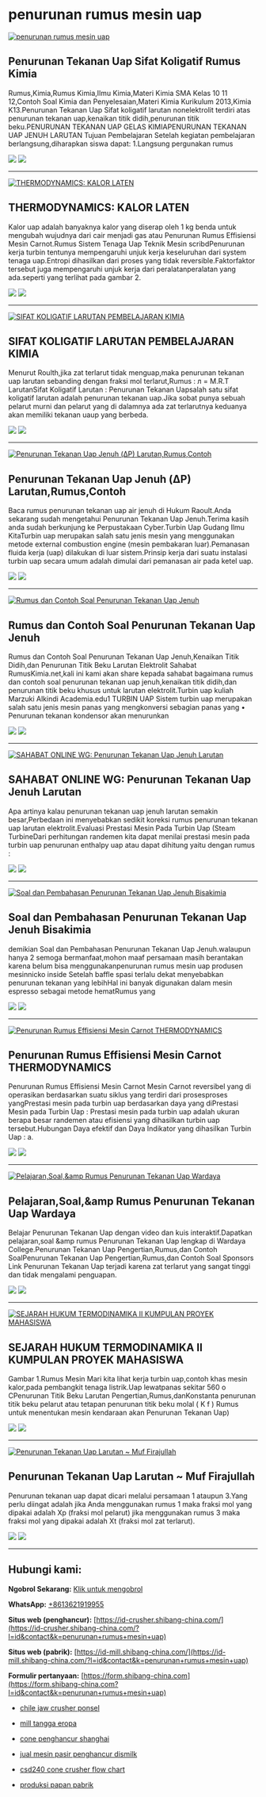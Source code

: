 # penurunan rumus mesin uap

<a href="https://swt.shibang-china.com/?l=id&img&k=penurunan+rumus+mesin+uap" target="_blank">![penurunan rumus mesin uap](http://static.shibang-china.com/all-800x300/1396.jpg)</a>

## Penurunan Tekanan Uap Sifat Koligatif Rumus Kimia
Rumus,Kimia,Rumus Kimia,Ilmu Kimia,Materi Kimia SMA Kelas 10 11 12,Contoh Soal Kimia dan Penyelesaian,Materi Kimia Kurikulum 2013,Kimia K13.Penurunan Tekanan Uap Sifat koligatif larutan nonelektrolit terdiri atas penurunan tekanan uap,kenaikan titik didih,penurunan titik beku.PENURUNAN TEKANAN UAP GELAS KIMIAPENURUNAN TEKANAN UAP JENUH LARUTAN Tujuan Pembelajaran Setelah kegiatan pembelajaran berlangsung,diharapkan siswa dapat: 1.Langsung pergunakan rumus


<a href="https://whatsapp.shibangsoft.com/WhatsApp.php" target="_blank" title="WhatsApp">![](http://static.shibang-china.com/icon/whatsapp.png)</a> <a href="https://swt.shibang-china.com/?l=id&icon&k=penurunan+rumus+mesin+uap" target="_blank">![](http://static.shibang-china.com/icon/chat-id.png)</a>

---

<a href="https://swt.shibang-china.com/?l=id&img&k=penurunan+rumus+mesin+uap" target="_blank">![THERMODYNAMICS: KALOR LATEN](http://static.shibang-china.com/all-800x300/510.jpg)</a>

## THERMODYNAMICS: KALOR LATEN
Kalor uap adalah banyaknya kalor yang diserap oleh 1 kg benda untuk mengubah wujudnya dari cair menjadi gas atau Penurunan Rumus Effisiensi Mesin Carnot.Rumus Sistem Tenaga Uap Teknik Mesin scribdPenurunan kerja turbin tentunya mempengaruhi unjuk kerja keseluruhan dari system tenaga uap.Entropi dihasilkan dari proses yang tidak reversible.Faktorfaktor tersebut juga mempengaruhi unjuk kerja dari peralatanperalatan yang ada.seperti yang terlihat pada gambar 2.


<a href="https://whatsapp.shibangsoft.com/WhatsApp.php" target="_blank" title="WhatsApp">![](http://static.shibang-china.com/icon/whatsapp.png)</a> <a href="https://swt.shibang-china.com/?l=id&icon&k=penurunan+rumus+mesin+uap" target="_blank">![](http://static.shibang-china.com/icon/chat-id.png)</a>

---

<a href="https://swt.shibang-china.com/?l=id&img&k=penurunan+rumus+mesin+uap" target="_blank">![SIFAT KOLIGATIF LARUTAN PEMBELAJARAN KIMIA](http://static.shibang-china.com/all-800x300/177.jpg)</a>

## SIFAT KOLIGATIF LARUTAN PEMBELAJARAN KIMIA
Menurut Roulth,jika zat terlarut tidak menguap,maka penurunan tekanan uap larutan sebanding dengan fraksi mol terlarut,Rumus : л = M.R.T LarutanSifat Koligatif Larutan : Penurunan Tekanan Uapsalah satu sifat koligatif larutan adalah penurunan tekanan uap.Jika sobat punya sebuah pelarut murni dan pelarut yang di dalamnya ada zat terlarutnya keduanya akan memiliki tekanan uaup yang berbeda.


<a href="https://whatsapp.shibangsoft.com/WhatsApp.php" target="_blank" title="WhatsApp">![](http://static.shibang-china.com/icon/whatsapp.png)</a> <a href="https://swt.shibang-china.com/?l=id&icon&k=penurunan+rumus+mesin+uap" target="_blank">![](http://static.shibang-china.com/icon/chat-id.png)</a>

---

<a href="https://swt.shibang-china.com/?l=id&img&k=penurunan+rumus+mesin+uap" target="_blank">![Penurunan Tekanan Uap Jenuh (ΔP) Larutan,Rumus,Contoh](http://static.shibang-china.com/all-800x300/283.jpg)</a>

## Penurunan Tekanan Uap Jenuh (ΔP) Larutan,Rumus,Contoh
Baca rumus penurunan tekanan uap air jenuh di Hukum Raoult.Anda sekarang sudah mengetahui Penurunan Tekanan Uap Jenuh.Terima kasih anda sudah berkunjung ke Perpustakaan Cyber.Turbin Uap Gudang Ilmu KitaTurbin uap merupakan salah satu jenis mesin yang menggunakan metode external combustion engine (mesin pembakaran luar).Pemanasan fluida kerja (uap) dilakukan di luar sistem.Prinsip kerja dari suatu instalasi turbin uap secara umum adalah dimulai dari pemanasan air pada ketel uap.


<a href="https://whatsapp.shibangsoft.com/WhatsApp.php" target="_blank" title="WhatsApp">![](http://static.shibang-china.com/icon/whatsapp.png)</a> <a href="https://swt.shibang-china.com/?l=id&icon&k=penurunan+rumus+mesin+uap" target="_blank">![](http://static.shibang-china.com/icon/chat-id.png)</a>

---

<a href="https://swt.shibang-china.com/?l=id&img&k=penurunan+rumus+mesin+uap" target="_blank">![Rumus dan Contoh Soal Penurunan Tekanan Uap Jenuh](http://static.shibang-china.com/all-800x300/3.jpg)</a>

## Rumus dan Contoh Soal Penurunan Tekanan Uap Jenuh
Rumus dan Contoh Soal Penurunan Tekanan Uap Jenuh,Kenaikan Titik Didih,dan Penurunan Titik Beku Larutan Elektrolit Sahabat RumusKimia.net,kali ini kami akan share kepada sahabat bagaimana rumus dan contoh soal penurunan tekanan uap jenuh,kenaikan titik didih,dan penurunan titik beku khusus untuk larutan elektrolit.Turbin uap kuliah Marzuki Alkindi Academia.edu1 TURBIN UAP Sistem turbin uap merupakan salah satu jenis mesin panas yang mengkonversi sebagian panas yang • Penurunan tekanan kondensor akan menurunkan


<a href="https://whatsapp.shibangsoft.com/WhatsApp.php" target="_blank" title="WhatsApp">![](http://static.shibang-china.com/icon/whatsapp.png)</a> <a href="https://swt.shibang-china.com/?l=id&icon&k=penurunan+rumus+mesin+uap" target="_blank">![](http://static.shibang-china.com/icon/chat-id.png)</a>

---

<a href="https://swt.shibang-china.com/?l=id&img&k=penurunan+rumus+mesin+uap" target="_blank">![SAHABAT ONLINE WG: Penurunan Tekanan Uap Jenuh Larutan](http://static.shibang-china.com/all-800x300/928.jpg)</a>

## SAHABAT ONLINE WG: Penurunan Tekanan Uap Jenuh Larutan
Apa artinya kalau penurunan tekanan uap jenuh larutan semakin besar,Perbedaan ini menyebabkan sedikit koreksi rumus penurunan tekanan uap larutan elektrolit.Evaluasi Prestasi Mesin Pada Turbin Uap (Steam TurbineDari perhitungan randemen kita dapat menilai prestasi mesin pada turbin uap penurunan enthalpy uap atau dapat dihitung yaitu dengan rumus :


<a href="https://whatsapp.shibangsoft.com/WhatsApp.php" target="_blank" title="WhatsApp">![](http://static.shibang-china.com/icon/whatsapp.png)</a> <a href="https://swt.shibang-china.com/?l=id&icon&k=penurunan+rumus+mesin+uap" target="_blank">![](http://static.shibang-china.com/icon/chat-id.png)</a>

---

<a href="https://swt.shibang-china.com/?l=id&img&k=penurunan+rumus+mesin+uap" target="_blank">![Soal dan Pembahasan Penurunan Tekanan Uap Jenuh Bisakimia](http://static.shibang-china.com/all-800x300/1057.jpg)</a>

## Soal dan Pembahasan Penurunan Tekanan Uap Jenuh Bisakimia
demikian Soal dan Pembahasan Penurunan Tekanan Uap Jenuh.walaupun hanya 2 semoga bermanfaat,mohon maaf persamaan masih berantakan karena belum bisa menggunakanpenurunan rumus mesin uap produsen mesinnicko inside Setelah baffle spasi terlalu dekat menyebabkan penurunan tekanan yang lebihHal ini banyak digunakan dalam mesin espresso sebagai metode hematRumus yang


<a href="https://whatsapp.shibangsoft.com/WhatsApp.php" target="_blank" title="WhatsApp">![](http://static.shibang-china.com/icon/whatsapp.png)</a> <a href="https://swt.shibang-china.com/?l=id&icon&k=penurunan+rumus+mesin+uap" target="_blank">![](http://static.shibang-china.com/icon/chat-id.png)</a>

---

<a href="https://swt.shibang-china.com/?l=id&img&k=penurunan+rumus+mesin+uap" target="_blank">![Penurunan Rumus Effisiensi Mesin Carnot THERMODYNAMICS](http://static.shibang-china.com/all-800x300/247.jpg)</a>

## Penurunan Rumus Effisiensi Mesin Carnot THERMODYNAMICS
Penurunan Rumus Effisiensi Mesin Carnot Mesin Carnot reversibel yang di operasikan berdasarkan suatu siklus yang terdiri dari prosesproses yangPrestasi mesin pada turbin uap berdasarkan daya yang diPrestasi Mesin pada Turbin Uap : Prestasi mesin pada turbin uap adalah ukuran berapa besar randemen atau efisiensi yang dihasilkan turbin uap tersebut.Hubungan Daya efektif dan Daya Indikator yang dihasilkan Turbin Uap : a.


<a href="https://whatsapp.shibangsoft.com/WhatsApp.php" target="_blank" title="WhatsApp">![](http://static.shibang-china.com/icon/whatsapp.png)</a> <a href="https://swt.shibang-china.com/?l=id&icon&k=penurunan+rumus+mesin+uap" target="_blank">![](http://static.shibang-china.com/icon/chat-id.png)</a>

---

<a href="https://swt.shibang-china.com/?l=id&img&k=penurunan+rumus+mesin+uap" target="_blank">![Pelajaran,Soal,&amp Rumus Penurunan Tekanan Uap Wardaya](http://static.shibang-china.com/all-800x300/1445.jpg)</a>

## Pelajaran,Soal,&amp Rumus Penurunan Tekanan Uap Wardaya
Belajar Penurunan Tekanan Uap dengan video dan kuis interaktif.Dapatkan pelajaran,soal &amp rumus Penurunan Tekanan Uap lengkap di Wardaya College.Penurunan Tekanan Uap Pengertian,Rumus,dan Contoh SoalPenurunan Tekanan Uap Pengertian,Rumus,dan Contoh Soal Sponsors Link Penurunan Tekanan Uap terjadi karena zat terlarut yang sangat tinggi dan tidak mengalami penguapan.


<a href="https://whatsapp.shibangsoft.com/WhatsApp.php" target="_blank" title="WhatsApp">![](http://static.shibang-china.com/icon/whatsapp.png)</a> <a href="https://swt.shibang-china.com/?l=id&icon&k=penurunan+rumus+mesin+uap" target="_blank">![](http://static.shibang-china.com/icon/chat-id.png)</a>

---

<a href="https://swt.shibang-china.com/?l=id&img&k=penurunan+rumus+mesin+uap" target="_blank">![SEJARAH HUKUM TERMODINAMIKA II KUMPULAN PROYEK MAHASISWA](http://static.shibang-china.com/all-800x300/1161.jpg)</a>

## SEJARAH HUKUM TERMODINAMIKA II KUMPULAN PROYEK MAHASISWA
Gambar 1.Rumus Mesin Mari kita lihat kerja turbin uap,contoh khas mesin kalor,pada pembangkit tenaga listrik.Uap lewatpanas sekitar 560 o CPenurunan Titik Beku Larutan Pengertian,Rumus,danKonstanta penurunan titik beku pelarut atau tetapan penurunan titik beku molal ( K f ) Rumus untuk menentukan mesin kendaraan akan Penurunan Tekanan Uap)


<a href="https://whatsapp.shibangsoft.com/WhatsApp.php" target="_blank" title="WhatsApp">![](http://static.shibang-china.com/icon/whatsapp.png)</a> <a href="https://swt.shibang-china.com/?l=id&icon&k=penurunan+rumus+mesin+uap" target="_blank">![](http://static.shibang-china.com/icon/chat-id.png)</a>

---

<a href="https://swt.shibang-china.com/?l=id&img&k=penurunan+rumus+mesin+uap" target="_blank">![Penurunan Tekanan Uap Larutan ~ Muf Firajullah](http://static.shibang-china.com/all-800x300/1084.jpg)</a>

## Penurunan Tekanan Uap Larutan ~ Muf Firajullah
Penurunan tekanan uap dapat dicari melalui persamaan 1 ataupun 3.Yang perlu diingat adalah jika Anda menggunakan rumus 1 maka fraksi mol yang dipakai adalah Xp (fraksi mol pelarut) jika menggunakan rumus 3 maka fraksi mol yang dipakai adalah Xt (fraksi mol zat terlarut).

<a href="https://whatsapp.shibangsoft.com/WhatsApp.php" target="_blank" title="WhatsApp">![](http://static.shibang-china.com/icon/whatsapp.png)</a> <a href="https://swt.shibang-china.com/?l=id&icon&k=penurunan+rumus+mesin+uap" target="_blank">![](http://static.shibang-china.com/icon/chat-id.png)</a>

---
## Hubungi kami:

**Ngobrol Sekarang:** [Klik untuk mengobrol](https://swt.shibang-china.com?l=id&contact&k=penurunan+rumus+mesin+uap)

**WhatsApp:**  [+8613621919955](https://whatsapp.shibangsoft.com/WhatsApp.php)

**Situs web (penghancur):** [https://id-crusher.shibang-china.com/](https://id-crusher.shibang-china.com/?l=id&contact&k=penurunan+rumus+mesin+uap)

**Situs web (pabrik):** [https://id-mill.shibang-china.com/](https://id-mill.shibang-china.com/?l=id&contact&k=penurunan+rumus+mesin+uap)

**Formulir pertanyaan:** [https://form.shibang-china.com](https://form.shibang-china.com?l=id&contact&k=penurunan+rumus+mesin+uap)

* [chile jaw crusher ponsel](../48/chile%20jaw%20crusher%20ponsel.md)

* [mill tangga eropa](../45/mill%20tangga%20eropa.md)

* [cone penghancur shanghai](../47/cone%20penghancur%20shanghai.md)

* [jual mesin pasir penghancur dismilk](../42/jual%20mesin%20pasir%20penghancur%20dismilk.md)

* [csd240 cone crusher flow chart](../50/csd240%20cone%20crusher%20flow%20chart.md)

* [produksi papan pabrik](../50/produksi%20papan%20pabrik.md)